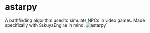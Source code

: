 # astarpy
A pathfinding algorithm used to simulate NPCs in video games. Made specifically with SakuyaEngine in mind.
![astarpy1](https://user-images.githubusercontent.com/35881688/160291931-7723d3ed-49a6-4e53-b696-b6c7f7641716.gif)
